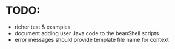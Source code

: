 TODO:
=====

* richer test & examples
* document adding user Java code to the beanShell scripts
* error messages should provide template file name for context







